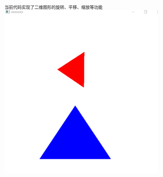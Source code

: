 当前代码实现了二维图形的旋转、平移、缩放等功能
![image](https://github.com/kiritoazk/Computer_Graphics/blob/main/%E8%89%BE%E7%A5%96%E5%BA%B7_202011050311/img/5.bmp)
